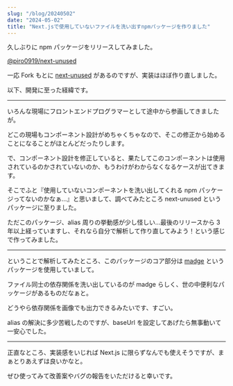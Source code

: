 ```yaml
---
slug: "/blog/20240502"
date: "2024-05-02"
title: "Next.jsで使用していないファイルを洗い出すnpmパッケージを作りました"
---
```


久しぶりに npm パッケージをリリースしてみました。

[@piro0919/next-unused](https://www.npmjs.com/package/@piro0919/next-unused)

一応 Fork もとに [next-unused](https://www.npmjs.com/package/next-unused) があるのですが、実装はほぼ作り直しました。

以下、開発に至った経緯です。

---

いろんな現場にフロントエンドプログラマーとして途中から参画してきましたが。

どこの現場もコンポーネント設計がめちゃくちゃなので、そこの修正から始めることになることがほとんどだったりします。

で、コンポーネント設計を修正していると、果たしてこのコンポーネントは使用されているのかされていないのか、もうわけがわからなくなるケースが出てきます。

そこでふと『使用していないコンポーネントを洗い出してくれる npm パッケージってないのかなぁ…』と思いまして、調べてみたところ next-unused というパッケージに至りました。

ただこのパッケージ、alias 周りの挙動感が少し怪しい…最後のリリースから 3 年以上経っていますし、それなら自分で解析して作り直してみよう！という感じで作ってみました。

---

ということで解析してみたところ、このパッケージのコア部分は [madge](https://www.npmjs.com/package/madge) というパッケージを使用していまして。

ファイル同士の依存関係を洗い出しているのが madge らしく、世の中便利なパッケージがあるものだなぁと。

どうやら依存関係を画像でも出力できるみたいです、すごい。

alias の解決に多少苦戦したのですが、baseUrl を設定してあげたら無事動いて一安心でした。

---

正直なところ、実装感をいじれば Next.js に限らずなんでも使えそうですが、まぁとりあえずは良いかなと。

ぜひ使ってみて改善案やバグの報告をいただけると幸いです。
